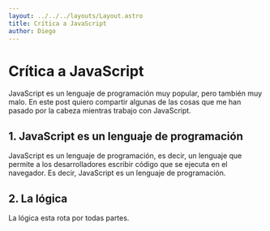 ```yaml
---
layout: ../../../layouts/Layout.astro
title: Crítica a JavaScript
author: Diego
---
```


# Crítica a JavaScript

JavaScript es un lenguaje de programación muy popular, pero también muy malo. En este post quiero compartir algunas de las cosas que me han pasado por la cabeza mientras trabajo con JavaScript.

## 1. JavaScript es un lenguaje de programación

JavaScript es un lenguaje de programación, es decir, un lenguaje que permite a los desarrolladores escribir código que se ejecuta en el navegador. Es decir, JavaScript es un lenguaje de programación.

## 2. La lógica

La lógica esta rota por todas partes.